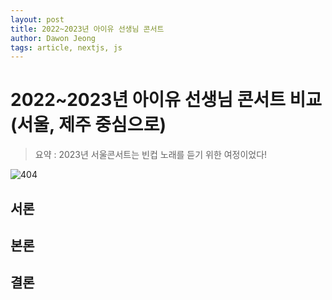 ```yaml
---
layout: post
title: 2022~2023년 아이유 선생님 콘서트
author: Dawon Jeong
tags: article, nextjs, js
---
```


# 2022~2023년 아이유 선생님 콘서트 비교(서울, 제주 중심으로)

> 요약 : 2023년 서울콘서트는 빈컵 노래를 듣기 위한 여정이었다!

![404]({{site.baseurl}}/images/404.jpg)
## 서론

## 본론

## 결론
